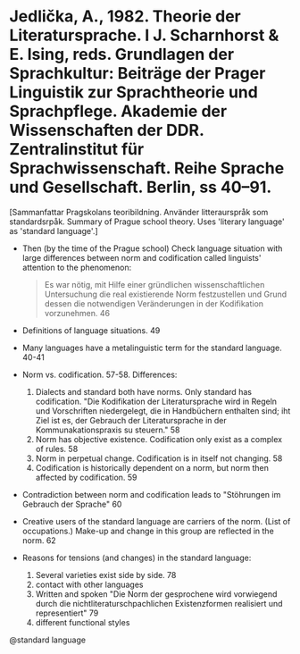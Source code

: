 # Jedlička, A., 1982. Theorie der Literatursprache.  I J. Scharnhorst & E. Ising, reds. Grundlagen der Sprachkultur: Beiträge der Prager Linguistik zur Sprachtheorie und Sprachpflege. Akademie der Wissenschaften der DDR. Zentralinstitut für Sprachwissenschaft. Reihe Sprache und Gesellschaft. Berlin, ss 40–91.

[Sammanfattar Pragskolans teoribildning. Använder litteraurspråk som standardsrpåk. Summary of Prague school theory. Uses 'literary language' as 'standard language'.]

- Then (by the time of the Prague school) Check language situation with large differences between norm and codification called linguists' attention to the phenomenon:

    > Es war nötig, mit Hilfe einer gründlichen wissenschaftlichen Untersuchung die real existierende Norm festzustellen und Grund dessen die notwendigen Veränderungen in der Kodifikation vorzunehmen. 46

- Definitions of language situations. 49

- Many languages have a metalinguistic term for the standard language. 40-41

- Norm vs. codification. 57-58. Differences:
    1. Dialects and standard both have norms. Only standard has codification. "Die Kodifikation der Literatursprache wird in Regeln und Vorschriften niedergelegt, die in Handbüchern enthalten sind; iht Ziel ist es, der Gebrauch der Literatursprache in der Kommunakationspraxis su steuern." 58
    2. Norm has objective existence. Codification only exist as a complex of rules. 58
    3. Norm in perpetual change. Codification is in itself not changing. 58
    4. Codification is historically dependent on a norm, but norm then affected by codification. 59

- Contradiction between norm and codification leads to "Stöhrungen im Gebrauch der Sprache" 60

- Creative users of the standard language are carriers of the norm. (List of occupations.) Make-up and change in this group are reflected in the norm. 62

- Reasons for tensions (and changes) in the standard language:
    1. Several varieties exist side by side. 78
    2. contact with other languages
    3. Written and spoken "Die Norm der gesprochene wird vorwiegend durch die nichtliteraturschpachlichen Existenzformen realisiert und representiert" 79
    4. different functional styles

@standard language